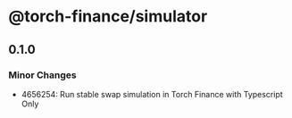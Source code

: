 # @torch-finance/simulator

## 0.1.0

### Minor Changes

- 4656254: Run stable swap simulation in Torch Finance with Typescript Only
